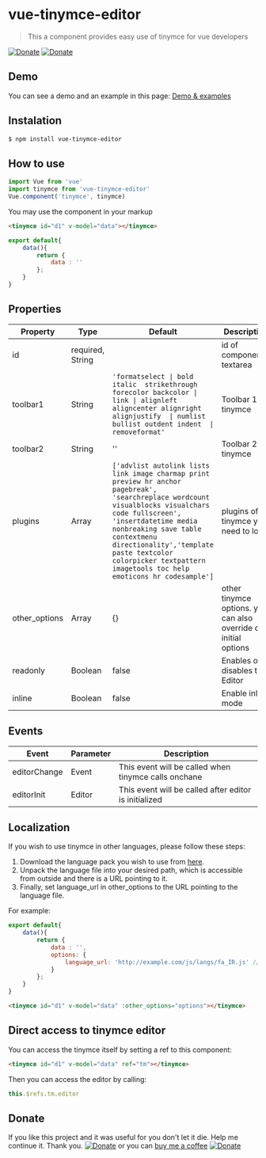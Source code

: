 # vue-tinymce-editor

> This a component provides easy use of tinymce for vue developers

[![Donate](https://img.shields.io/badge/Donate-PayPal-green.svg)](https://paypal.me/roozbehhz) [![Donate](https://www.buymeacoffee.com/assets/img/BMC-btn-logo.svg)](https://www.buymeacoffee.com/roozbehhz)
## Demo
You can see a demo and an example in this page:
[Demo & examples](https://dyonir.github.io/vue-tinymce-editor/)

## Instalation
```bash
$ npm install vue-tinymce-editor
```

## How to use
```js
import Vue from 'vue'
import tinymce from 'vue-tinymce-editor'
Vue.component('tinymce', tinymce)
```


You may use the component in your markup
```html
<tinymce id="d1" v-model="data"></tinymce>
```

```js
export default{
    data(){
        return {
            data : ''
        };
    }
}
```

## Properties
| Property | Type | Default | Description |
|----------|------|---------|-------------|
| id | required, String | | id of component's textarea |
| toolbar1 | String | `'formatselect \| bold italic  strikethrough  forecolor backcolor \| link \| alignleft aligncenter alignright alignjustify  \| numlist bullist outdent indent  \| removeformat'` | Toolbar 1 of tinymce |
| toolbar2 | String | '' | Toolbar 2 of tinymce |
| plugins | Array | `['advlist autolink lists link image charmap print preview hr anchor pagebreak', 'searchreplace wordcount visualblocks visualchars code fullscreen', 'insertdatetime media nonbreaking save table contextmenu directionality','template paste textcolor colorpicker textpattern imagetools toc help emoticons hr codesample']` | plugins of tinymce you need to load |
| other_options | Array | {} | other tinymce options. you can also override our initial options |
| readonly | Boolean | false | Enables or disables the Editor |
| inline | Boolean | false | Enable inline mode |

## Events

| Event | Parameter | Description |
|----------|------|---------|
| editorChange | Event | This event will be called when tinymce calls onchane |
| editorInit | Editor | This event will be called after editor is initialized |


## Localization
If you wish to use tinymce in other languages, please follow these steps:
1. Download the language pack you wish to use from [here](https://www.tinymce.com/download/language-packages/).
2. Unpack the language file into your desired path, which is accessible from outside and there is a URL pointing to it.
3. Finally, set language_url in other_options to the URL pointing to the language file.

For example:

```js
export default{
    data(){
        return {
            data : '',
            options: {
                language_url: 'http://example.com/js/langs/fa_IR.js' //This url points to location of persian language file.
            }
        };
    }
}
```
```html
<tinymce id="d1" v-model="data" :other_options="options"></tinymce>
```

## Direct access to tinymce editor
You can access the tinymce itself by setting a ref to this component:
```html
<tinymce id="d1" v-model="data" ref="tm"></tinymce>
```
Then you can access the editor by calling:

```js
this.$refs.tm.editor
```

## Donate
If you like this project and it was useful for you don't let it die. Help me continue it. Thank you.
[![Donate](https://img.shields.io/badge/Donate-PayPal-green.svg)](https://paypal.me/roozbehhz) or you can [buy me a coffee](https://www.buymeacoffee.com/roozbehhz) [![Donate](https://www.buymeacoffee.com/assets/img/BMC-btn-logo.svg)](https://www.buymeacoffee.com/roozbehhz)
